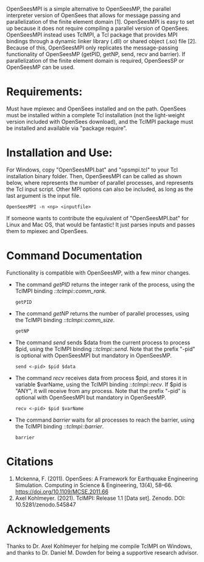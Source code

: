 OpenSeesMPI is a simple alternative to OpenSeesMP, the parallel interpreter version of OpenSees that allows for message passing and parallelization of the finite element domain [1]. 
OpenSeesMPI is easy to set up because it does not require compiling a parallel version of OpenSees. 
OpenSeesMPI instead uses TclMPI, a Tcl package that provides MPI bindings through a dynamic linker library (.dll) or shared object (.so) file [2].
Because of this, OpenSeesMPI only replicates the message-passing functionality of OpenSeesMP (getPID, getNP, send, recv and barrier). 
If parallelization of the finite element domain is required, OpenSeesSP or OpenSeesMP can be used. 

# Requirements:
Must have mpiexec and OpenSees installed and on the path. OpenSees must be installed within a complete Tcl installation (not the light-weight version included with OpenSees download), and the TclMPI package must be installed and available via "package require".

# Installation and Use:
For Windows, copy "OpenSeesMPI.bat" and "opsmpi.tcl" to your Tcl installation binary folder.
Then, OpenSeesMPI can be called as shown below, where <np> represents the number of parallel processes, and <inputFile> represents the Tcl input script.
Other MPI options can also be included, as long as the last argument is the input file.
  
`
OpenSeesMPI -n <np> <inputfile>
`

If someone wants to contribute the equivalent of "OpenSeesMPI.bat" for Linux and Mac OS, that would be fantastic! It just parses inputs and passes them to mpiexec and OpenSees.
  
# Command Documentation
Functionality is compatible with OpenSeesMP, with a few minor changes.
  
* The command _getPID_ returns the integer rank of the process, using the TclMPI binding _::tclmpi::comm_rank_.
  
  `getPID` 
  
* The command _getNP_ returns the number of parallel processes, using the TclMPI binding _::tclmpi::comm_size_.
  
  `getNP` 
  
* The command _send_ sends $data from the current process to process $pid, using the TclMPI binding _::tclmpi::send_. Note that the prefix "-pid" is optional with OpenSeesMPI but mandatory in OpenSeesMP.
  
  `send <-pid> $pid $data`
  
* The command _recv_ receives data from process $pid, and stores it in variable $varName, using the TclMPI binding _::tclmpi::recv_. If $pid is "ANY", it will receive from any process. Note that the prefix "-pid" is optional with OpenSeesMPI but mandatory in OpenSeesMP.
  
  `recv <-pid> $pid $varName`
  
* The command _barrier_ waits for all processes to reach the barrier, using the TclMPI binding _::tclmpi::barrier_.
  
  `barrier`

# Citations
1. Mckenna, F. (2011). OpenSees: A Framework for Earthquake Engineering Simulation. Computing in Science & Engineering, 13(4), 58–66. https://doi.org/10.1109/MCSE.2011.66
2. Axel Kohlmeyer. (2021). TclMPI: Release 1.1 [Data set]. Zenodo. DOI: 10.5281/zenodo.545847

# Acknowledgements
Thanks to Dr. Axel Kohlmeyer for helping me compile TclMPI on Windows, and thanks to Dr. Daniel M. Dowden for being a supportive research advisor.
